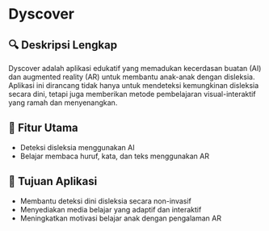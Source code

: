 # Dyscover

## 🔍 Deskripsi Lengkap

Dyscover adalah aplikasi edukatif yang memadukan kecerdasan buatan (AI) dan augmented reality (AR) untuk membantu anak-anak dengan disleksia. Aplikasi ini dirancang tidak hanya untuk mendeteksi kemungkinan disleksia secara dini, tetapi juga memberikan metode pembelajaran visual-interaktif yang ramah dan menyenangkan.

## 📱 Fitur Utama

- Deteksi disleksia menggunakan AI
- Belajar membaca huruf, kata, dan teks menggunakan AR

## 📌 Tujuan Aplikasi

- Membantu deteksi dini disleksia secara non-invasif
- Menyediakan media belajar yang adaptif dan interaktif
- Meningkatkan motivasi belajar anak dengan pengalaman AR
